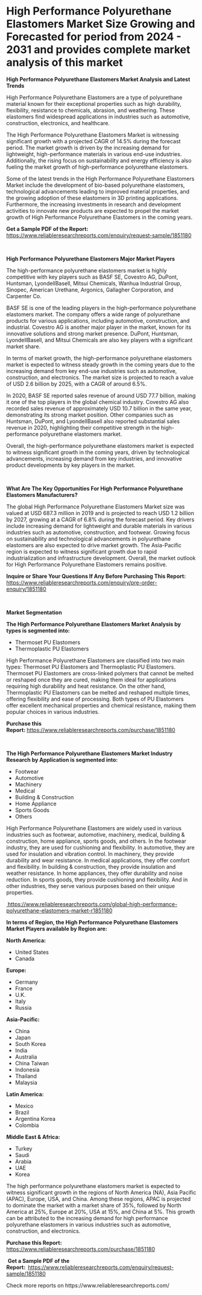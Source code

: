 <p><h1>High Performance Polyurethane Elastomers Market Size Growing and Forecasted for period from 2024 - 2031 and provides complete market analysis of this market</h1></p><p><strong>High Performance Polyurethane Elastomers Market Analysis and Latest Trends</strong></p>
<p><p>High Performance Polyurethane Elastomers are a type of polyurethane material known for their exceptional properties such as high durability, flexibility, resistance to chemicals, abrasion, and weathering. These elastomers find widespread applications in industries such as automotive, construction, electronics, and healthcare.</p><p>The High Performance Polyurethane Elastomers Market is witnessing significant growth with a projected CAGR of 14.5% during the forecast period. The market growth is driven by the increasing demand for lightweight, high-performance materials in various end-use industries. Additionally, the rising focus on sustainability and energy efficiency is also fueling the market growth of high-performance polyurethane elastomers.</p><p>Some of the latest trends in the High Performance Polyurethane Elastomers Market include the development of bio-based polyurethane elastomers, technological advancements leading to improved material properties, and the growing adoption of these elastomers in 3D printing applications. Furthermore, the increasing investments in research and development activities to innovate new products are expected to propel the market growth of High Performance Polyurethane Elastomers in the coming years.</p></p>
<p><strong>Get a Sample PDF of the Report:&nbsp;</strong> <a href="https://www.reliableresearchreports.com/enquiry/request-sample/1851180">https://www.reliableresearchreports.com/enquiry/request-sample/1851180</a></p>
<p>&nbsp;</p>
<p><strong>High Performance Polyurethane Elastomers Major Market Players</strong></p>
<p><p>The high-performance polyurethane elastomers market is highly competitive with key players such as BASF SE, Covestro AG, DuPont, Huntsman, LyondellBasell, Mitsui Chemicals, Wanhua Industrial Group, Sinopec, American Urethane, Argonics, Gallagher Corporation, and Carpenter Co. </p><p>BASF SE is one of the leading players in the high-performance polyurethane elastomers market. The company offers a wide range of polyurethane products for various applications, including automotive, construction, and industrial. Covestro AG is another major player in the market, known for its innovative solutions and strong market presence. DuPont, Huntsman, LyondellBasell, and Mitsui Chemicals are also key players with a significant market share.</p><p>In terms of market growth, the high-performance polyurethane elastomers market is expected to witness steady growth in the coming years due to the increasing demand from key end-use industries such as automotive, construction, and electronics. The market size is projected to reach a value of USD 2.6 billion by 2025, with a CAGR of around 6.5%.</p><p>In 2020, BASF SE reported sales revenue of around USD 77.7 billion, making it one of the top players in the global chemical industry. Covestro AG also recorded sales revenue of approximately USD 10.7 billion in the same year, demonstrating its strong market position. Other companies such as Huntsman, DuPont, and LyondellBasell also reported substantial sales revenue in 2020, highlighting their competitive strength in the high-performance polyurethane elastomers market.</p><p>Overall, the high-performance polyurethane elastomers market is expected to witness significant growth in the coming years, driven by technological advancements, increasing demand from key industries, and innovative product developments by key players in the market.</p></p>
<p>&nbsp;</p>
<p><strong>What Are The Key Opportunities For High Performance Polyurethane Elastomers Manufacturers?</strong></p>
<p><p>The global High Performance Polyurethane Elastomers Market size was valued at USD 687.3 million in 2019 and is projected to reach USD 1.2 billion by 2027, growing at a CAGR of 6.8% during the forecast period. Key drivers include increasing demand for lightweight and durable materials in various industries such as automotive, construction, and footwear. Growing focus on sustainability and technological advancements in polyurethane elastomers are also expected to drive market growth. The Asia-Pacific region is expected to witness significant growth due to rapid industrialization and infrastructure development. Overall, the market outlook for High Performance Polyurethane Elastomers remains positive.</p></p>
<p><strong>Inquire or Share Your Questions If Any Before Purchasing This Report:</strong> <a href="https://www.reliableresearchreports.com/enquiry/pre-order-enquiry/1851180">https://www.reliableresearchreports.com/enquiry/pre-order-enquiry/1851180</a></p>
<p>&nbsp;</p>
<p><strong>Market Segmentation</strong></p>
<p><strong>The High Performance Polyurethane Elastomers Market Analysis by types is segmented into:</strong></p>
<p><ul><li>Thermoset PU Elastomers</li><li>Thermoplastic PU Elastomers</li></ul></p>
<p><p>High Performance Polyurethane Elastomers are classified into two main types: Thermoset PU Elastomers and Thermoplastic PU Elastomers. Thermoset PU Elastomers are cross-linked polymers that cannot be melted or reshaped once they are cured, making them ideal for applications requiring high durability and heat resistance. On the other hand, Thermoplastic PU Elastomers can be melted and reshaped multiple times, offering flexibility and ease of processing. Both types of PU Elastomers offer excellent mechanical properties and chemical resistance, making them popular choices in various industries.</p></p>
<p><strong>Purchase this Report:&nbsp;</strong><a href="https://www.reliableresearchreports.com/purchase/1851180">https://www.reliableresearchreports.com/purchase/1851180</a></p>
<p>&nbsp;</p>
<p><strong>The High Performance Polyurethane Elastomers Market Industry Research by Application is segmented into:</strong></p>
<p><ul><li>Footwear</li><li>Automotive</li><li>Machinery</li><li>Medical</li><li>Building & Construction</li><li>Home Appliance</li><li>Sports Goods</li><li>Others</li></ul></p>
<p><p>High Performance Polyurethane Elastomers are widely used in various industries such as footwear, automotive, machinery, medical, building & construction, home appliance, sports goods, and others. In the footwear industry, they are used for cushioning and flexibility. In automotive, they are used for insulation and vibration control. In machinery, they provide durability and wear resistance. In medical applications, they offer comfort and flexibility. In building & construction, they provide insulation and weather resistance. In home appliances, they offer durability and noise reduction. In sports goods, they provide cushioning and flexibility. And in other industries, they serve various purposes based on their unique properties.</p></p>
<p><a href="https://www.reliableresearchreports.com/global-high-performance-polyurethane-elastomers-market-r1851180">&nbsp;https://www.reliableresearchreports.com/global-high-performance-polyurethane-elastomers-market-r1851180</a></p>
<p><strong>In terms of Region, the High Performance Polyurethane Elastomers Market Players available by Region are:</strong></p>
<p>
    <p> <strong> North America: </strong>
        <ul>
            <li>United States</li>
            <li>Canada</li>
        </ul>
        </p> 
    <p> <strong> Europe: </strong>
        <ul>
            <li>Germany</li>
            <li>France</li>
            <li>U.K.</li>
            <li>Italy</li>
            <li>Russia</li>
        </ul>
        </p> 
    <p> <strong> Asia-Pacific: </strong>
        <ul>
            <li>China</li>
            <li>Japan</li>
            <li>South Korea</li>
            <li>India</li>
            <li>Australia</li>
            <li>China Taiwan</li>
            <li>Indonesia</li>
            <li>Thailand</li>
            <li>Malaysia</li>
        </ul>
        </p> 
    <p> <strong> Latin America: </strong>
        <ul>
            <li>Mexico</li>
            <li>Brazil</li>
            <li>Argentina Korea</li>
            <li>Colombia</li>
        </ul>
        </p> 
    <p> <strong> Middle East & Africa: </strong>
        <ul>
            <li>Turkey</li>
            <li>Saudi</li>
            <li>Arabia</li>
            <li>UAE</li>
            <li>Korea</li>
        </ul>
    </p>
    </p>
<p><p>The high performance polyurethane elastomers market is expected to witness significant growth in the regions of North America (NA), Asia Pacific (APAC), Europe, USA, and China. Among these regions, APAC is projected to dominate the market with a market share of 35%, followed by North America at 25%, Europe at 20%, USA at 15%, and China at 5%. This growth can be attributed to the increasing demand for high performance polyurethane elastomers in various industries such as automotive, construction, and electronics.</p></p>
<p><strong>Purchase this Report: </strong><a href="https://www.reliableresearchreports.com/purchase/1851180">https://www.reliableresearchreports.com/purchase/1851180</a></p>
<p>&nbsp;<strong>Get a Sample PDF of the Report:&nbsp;&nbsp;</strong><a href="https://www.reliableresearchreports.com/enquiry/request-sample/1851180">https://www.reliableresearchreports.com/enquiry/request-sample/1851180</a></p>
<p><strong></strong></p>
<p>Check more reports on https://www.reliableresearchreports.com/</p>